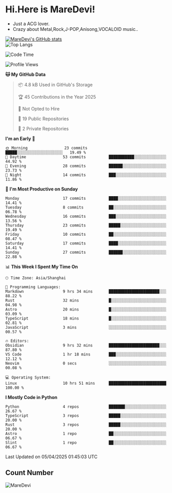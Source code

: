 # Hi.Here is MareDevi!

- Just a ACG lover.
- Crazy about Metal,Rock,J-POP,Anisong,VOCALOID music..

[![MareDevi's GitHub stats](https://github-readme-stats.vercel.app/api?username=MareDevi&show_icons=true&theme=algolia)](https://github.com/anuraghazra/github-readme-stats)  
![Top Langs](https://github-readme-stats.vercel.app/api/top-langs/?username=MareDevi&layout=compact&theme=algolia)

<!--START_SECTION:waka-->
![Code Time](http://img.shields.io/badge/Code%20Time-107%20hrs%2015%20mins-blue)

![Profile Views](http://img.shields.io/badge/Profile%20Views-0-blue)

**🐱 My GitHub Data** 

> 📦 4.8 kB Used in GitHub's Storage 
 > 
> 🏆 45 Contributions in the Year 2025
 > 
> 🚫 Not Opted to Hire
 > 
> 📜 19 Public Repositories 
 > 
> 🔑 2 Private Repositories 
 > 
**I'm an Early 🐤** 

```text
🌞 Morning                23 commits          █████░░░░░░░░░░░░░░░░░░░░   19.49 % 
🌆 Daytime                53 commits          ███████████░░░░░░░░░░░░░░   44.92 % 
🌃 Evening                28 commits          ██████░░░░░░░░░░░░░░░░░░░   23.73 % 
🌙 Night                  14 commits          ███░░░░░░░░░░░░░░░░░░░░░░   11.86 % 
```
📅 **I'm Most Productive on Sunday** 

```text
Monday                   17 commits          ████░░░░░░░░░░░░░░░░░░░░░   14.41 % 
Tuesday                  8 commits           ██░░░░░░░░░░░░░░░░░░░░░░░   06.78 % 
Wednesday                16 commits          ███░░░░░░░░░░░░░░░░░░░░░░   13.56 % 
Thursday                 23 commits          █████░░░░░░░░░░░░░░░░░░░░   19.49 % 
Friday                   10 commits          ██░░░░░░░░░░░░░░░░░░░░░░░   08.47 % 
Saturday                 17 commits          ████░░░░░░░░░░░░░░░░░░░░░   14.41 % 
Sunday                   27 commits          ██████░░░░░░░░░░░░░░░░░░░   22.88 % 
```


📊 **This Week I Spent My Time On** 

```text
🕑︎ Time Zone: Asia/Shanghai

💬 Programming Languages: 
Markdown                 9 hrs 34 mins       ██████████████████████░░░   88.22 % 
Rust                     32 mins             █░░░░░░░░░░░░░░░░░░░░░░░░   04.98 % 
Astro                    20 mins             █░░░░░░░░░░░░░░░░░░░░░░░░   03.09 % 
TypeScript               18 mins             █░░░░░░░░░░░░░░░░░░░░░░░░   02.81 % 
JavaScript               3 mins              ░░░░░░░░░░░░░░░░░░░░░░░░░   00.57 % 

🔥 Editors: 
Obsidian                 9 hrs 32 mins       ██████████████████████░░░   87.80 % 
VS Code                  1 hr 18 mins        ███░░░░░░░░░░░░░░░░░░░░░░   12.12 % 
Neovim                   0 secs              ░░░░░░░░░░░░░░░░░░░░░░░░░   00.08 % 

💻 Operating System: 
Linux                    10 hrs 51 mins      █████████████████████████   100.00 % 
```

**I Mostly Code in Python** 

```text
Python                   4 repos             ███████░░░░░░░░░░░░░░░░░░   26.67 % 
TypeScript               3 repos             █████░░░░░░░░░░░░░░░░░░░░   20.00 % 
Rust                     3 repos             █████░░░░░░░░░░░░░░░░░░░░   20.00 % 
Astro                    1 repo              ██░░░░░░░░░░░░░░░░░░░░░░░   06.67 % 
Slint                    1 repo              ██░░░░░░░░░░░░░░░░░░░░░░░   06.67 % 
```




 Last Updated on 05/04/2025 01:45:03 UTC
<!--END_SECTION:waka-->

## Count Number
![MareDevi](https://count.getloli.com/get/@maredevi?theme=moebooru-h)  

<!---
MareDevi/MareDevi is a ✨ special ✨ repository because its `README.md` (this file) appears on your GitHub profile.
You can click the Preview link to take a look at your changes.
--->
